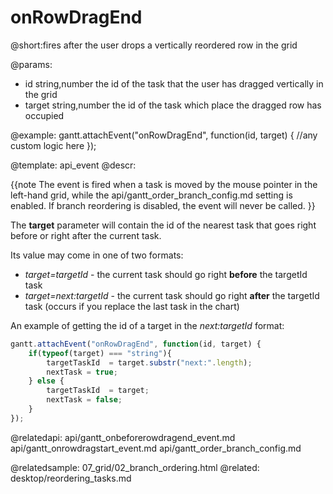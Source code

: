 onRowDragEnd
=============

@short:fires after the user drops a vertically reordered row in the grid
	

@params:
- id			string,number		the id of the task that the user has dragged vertically in the grid
- target		string,number		the id of the task which place the dragged row has occupied

@example:
gantt.attachEvent("onRowDragEnd", function(id, target) {
    //any custom logic here
});

@template:	api_event
@descr:


{{note
The event is fired when a task is moved by the mouse pointer in the left-hand grid, while the api/gantt_order_branch_config.md setting is enabled. If branch reordering is disabled, the event will never be called.
}}

The **target** parameter will contain the id of the nearest task that goes right before or right after the current task.

Its value may come in one of two formats:

- *target=targetId* - the current task should go right **before** the targetId task
- *target=next:targetId* - the current task should go right **after** the targetId task (occurs if you replace the last task in the chart)

An example of getting the id of a target in the *next:targetId* format:

~~~js
gantt.attachEvent("onRowDragEnd", function(id, target) {
  	if(typeof(target) === "string"){
    	targetTaskId  = target.substr("next:".length);
    	nextTask = true;
  	} else {
    	targetTaskId  = target;
    	nextTask = false;
  	}
});
~~~

@relatedapi:
	api/gantt_onbeforerowdragend_event.md
	api/gantt_onrowdragstart_event.md
	api/gantt_order_branch_config.md

@relatedsample:
	07_grid/02_branch_ordering.html
@related:
	desktop/reordering_tasks.md